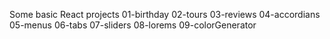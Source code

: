 Some basic React projects
01-birthday
02-tours
03-reviews
04-accordians
05-menus
06-tabs
07-sliders
08-lorems
09-colorGenerator
